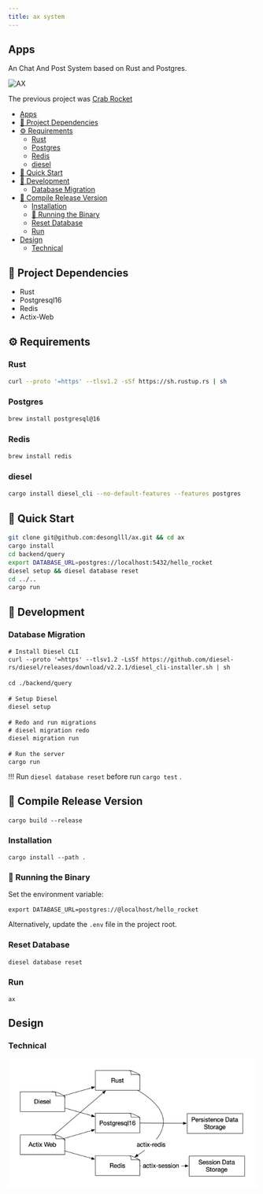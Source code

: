 ```yaml
---
title: ax system
---
```


## Apps

An Chat And Post System based on Rust and Postgres.

![AX](./design/DALL·E%202024-08-13%2017.25.06%20-%20A%20cute-style%20illustration%20featuring%20Rust%20as%20the%20dominant%20element.%20The%20Rust%20programming%20language%20logo,%20a%20friendly,%20cartoonish,%20and%20slightly%20simplified%20.webp) 

The previous project was [Crab Rocket](https://github.com/desonglll/crab_rocket)


- [Apps](#apps)
- [🧩 Project Dependencies](#-project-dependencies)
- [⚙️ Requirements](#️-requirements)
  - [Rust](#rust)
  - [Postgres](#postgres)
  - [Redis](#redis)
  - [diesel](#diesel)
- [🎃 Quick Start](#-quick-start)
- [🥰 Development](#-development)
  - [Database Migration](#database-migration)
- [🔧 Compile Release Version](#-compile-release-version)
  - [Installation](#installation)
  - [🚀 Running the Binary](#-running-the-binary)
  - [Reset Database](#reset-database)
  - [Run](#run)
- [Design](#design)
  - [Technical](#technical)


## 🧩 Project Dependencies

- Rust
- Postgresql16
- Redis
- Actix-Web

## ⚙️ Requirements
### Rust

```sh
curl --proto '=https' --tlsv1.2 -sSf https://sh.rustup.rs | sh
```

### Postgres

```sh
brew install postgresql@16
```

### Redis

```sh
brew install redis
```

### diesel

```sh
cargo install diesel_cli --no-default-features --features postgres
```

## 🎃 Quick Start

```sh
git clone git@github.com:desonglll/ax.git && cd ax
cargo install
cd backend/query
export DATABASE_URL=postgres://localhost:5432/hello_rocket
diesel setup && diesel database reset
cd ../..
cargo run
```
## 🥰 Development

### Database Migration

```shell
# Install Diesel CLI
curl --proto '=https' --tlsv1.2 -LsSf https://github.com/diesel-rs/diesel/releases/download/v2.2.1/diesel_cli-installer.sh | sh

cd ./backend/query

# Setup Diesel
diesel setup

# Redo and run migrations
# diesel migration redo
diesel migration run

# Run the server
cargo run
```

!!! Run `diesel database reset` before run `cargo test` .

## 🔧 Compile Release Version

```shell
cargo build --release
```

### Installation

```shell
cargo install --path .
```

### 🚀 Running the Binary

Set the environment variable:

```shell
export DATABASE_URL=postgres://@localhost/hello_rocket
```

Alternatively, update the `.env` file in the project root.

### Reset Database

```shell
diesel database reset
```

### Run

```shell
ax
```
## Design

### Technical

![Technical](./design/Technic.png) 